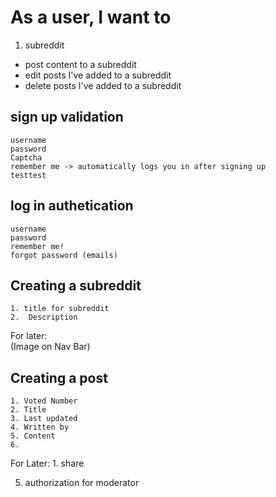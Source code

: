 # As a user, I want to
1. subreddit


- post content to a subreddit
- edit posts I've added to a subreddit
- delete posts I've added to a subreddit
 





## sign up validation
    username
    password
    Captcha
    remember me -> automatically logs you in after signing up
    testtest

## log in authetication
    username
    password
    remember me!
    forgot password (emails)


## Creating a subreddit
    1. title for subreddit
    2.  Description

For later:    
(Image on Nav Bar)

## Creating a post
    1. Voted Number
    2. Title
    3. Last updated
    4. Written by
    5. Content
    6.
For Later:
    1. share

5. authorization for moderator
